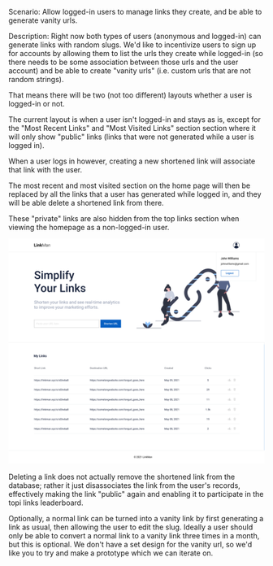 Scenario: Allow logged-in users to manage links they create, and be able to generate vanity urls.

Description: Right now both types of users (anonymous and logged-in) can generate links with random slugs. We'd like to incentivize users to sign up for accounts by allowing them to list the urls they create while logged-in (so there needs to be some association between those urls and the user account) and be able to create "vanity urls" (i.e. custom urls that are not random strings).

That means there will be two (not too different) layouts whether a user is logged-in or not.

The current layout is when a user isn't logged-in and stays as is, except for the "Most Recent Links" and "Most Visited Links" section section where it will only show "public" links (links that were not generated while a user is logged in).

When a user logs in however, creating a new shortened link will associate that link with the user.

The most recent and most visited section on the home page will then be replaced by all the links that a user has generated while logged in, and they will be able delete a shortened link from there.

These "private" links are also hidden from the top links section when viewing the homepage as a non-logged-in user.

![](images/private-links.png)

Deleting a link does not actually remove the shortened link from the database; rather it just disassociates the link from the user's records, effectively making the link "public" again and enabling it to participate in the topi links leaderboard.

Optionally, a normal link can be turned into a vanity link by first generating a link as usual, then allowing the user to edit the slug. Ideally a user should only be able to convert a normal link to a vanity link three times in a month, but this is optional. We don't have a set design for the vanity url, so we'd like you to try and make a prototype which we can iterate on.
